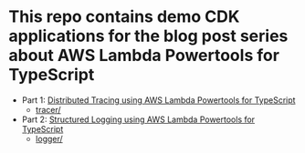 # This repo contains demo CDK applications for the blog post series about AWS Lambda Powertools for TypeScript

- Part 1: [Distributed Tracing using AWS Lambda Powertools for TypeScript](https://medium.com/ama-tech-blog/distributed-tracing-using-aws-lambda-powertools-for-typescript-3572d70fccd4)
  - [tracer/](tracer/)
- Part 2: [Structured Logging using AWS Lambda Powertools for TypeScript](https://medium.com/@wingsai/structured-logging-using-aws-lambda-powertools-for-typescript-3ee26c246459)
  - [logger/](logger/)
